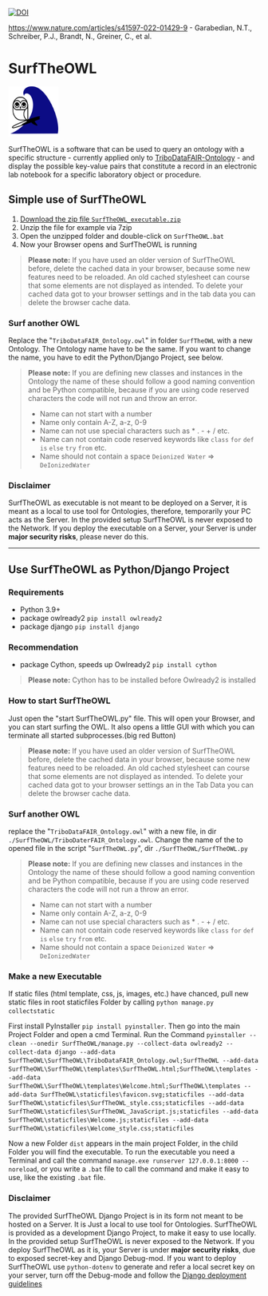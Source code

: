 [![DOI](https://zenodo.org/badge/349357816.svg)](https://zenodo.org/badge/latestdoi/349357816)

https://www.nature.com/articles/s41597-022-01429-9 - Garabedian, N.T., Schreiber, P.J., Brandt, N., Greiner, C., et al.

# SurfTheOWL
<img src="https://github.com/nick-garabedian/SurfTheOWL/blob/master/staticfiles/favicon.svg" width=100 height=100 style="background-color: white">

SurfTheOWL is a software that can be used to query an ontology with a specific structure - currently applied only to [TriboDataFAIR-Ontology](https://github.com/nick-garabedian/TriboDataFAIR-Ontology/) - and display the possible key-value pairs that constitute a record in an electronic lab notebook for a specific laboratory object or procedure.

## Simple use of SurfTheOWL 
1. [Download the zip file ```SurfTheOWL_executable.zip```](https://github.com/nick-garabedian/SurfTheOWL/releases)
2. Unzip the file for example via 7zip
3. Open the unzipped folder and double-click on ```SurfTheOWL.bat```
4. Now your Browser opens and SurfTheOWL is running 

>**Please note:** If you have used an older version of SurfTheOWL before, delete the cached data in your browser, because some new features need to be reloaded. An old cached stylesheet can course that some elements are not displayed as intended. To delete your cached data got to your browser settings and in the tab data you can delete the browser cache data.

### Surf another OWL
Replace the "```TriboDataFAIR_Ontology.owl```" in folder ```SurfTheOWL``` with a new Ontology. The Ontology name have to be the same. If you want to change the name, you have to edit the Python/Django Project, see below.
>**Please note:** If you are defining new classes and instances in the Ontology the name of these should follow a good naming convention and be Python compatible, because if you are using code reserved characters the code will not run and throw an error.
>* Name can not start with a number
>* Name only contain A-Z, a-z, 0-9 
>* Name can not use special characters such as * .  -  +  / etc.
>* Name can not contain code reserved keywords like ```class``` ```for``` ```def``` ```is``` ```else``` ```try``` ```from``` etc.
>* Name should not contain a space ```Deionized Water``` => ```DeIonizedWater```

### Disclaimer
SurfTheOWL as executable is not meant to be deployed on a Server, it is meant as a local to use tool for Ontologies, 
therefore, temporarily your PC acts as the Server. In the provided setup SurfTheOWL is never exposed to the Network. 
If you deploy the executable on a Server, your Server is under **major security risks**, please never do this.  


---
## Use SurfTheOWL as Python/Django Project 
### Requirements
+ Python 3.9+
+ package owlready2
```pip install owlready2```
+ package django ```pip install django```
### Recommendation 
+ package Cython, speeds up Owlready2 ```pip install cython``` 
>**Please note:** Cython has to be installed before Owlready2 is installed 

### How to start SurfTheOWL
Just open the "start SurfTheOWL.py" file. 
This will open your Browser, and you can start surfing the OWL.
It also opens a little GUI with which you can terminate all started subprocesses.(big red Button) 
>**Please note:** If you have used an older version of SurfTheOWL before, delete the cached data in your browser, because some new features need to be reloaded. An old cached stylesheet can course that some elements are not displayed as intended. To delete your cached data got to your browser settings an in the Tab Data you can delete the browser cache data.




### Surf another OWL 
replace the "```TriboDataFAIR_Ontology.owl```" with a new file, in dir ```./SurfTheOWL/TriboDaterFAIR_Ontology.owl```.
Change the name of the to opened file in the script "```SurfTheOWL.py```", dir ```./SurfTheOWL/SurfTheOWL.py```
>**Please note:** If you are defining new classes and instances in the Ontology the name of these should follow a good naming convention and be Python compatible, because if you are using code reserved characters the code will not run a throw an error.
>* Name can not start with a number
>* Name only contain A-Z, a-z, 0-9 
>* Name can not use special characters such as * .  -  +  / etc.
>* Name can not contain code reserved keywords like ```class``` ```for``` ```def``` ```is``` ```else``` ```try``` ```from``` etc.
>* Name should not contain a space ```Deionized Water``` => ```DeIonizedWater```

### Make a new Executable
If static files (html template, css, js, images, etc.) have chanced, pull new static files in root staticfiles Folder by calling ````python manage.py collectstatic````

First install PyInstaller ```pip install pyinstaller```.
Then go into the main Project Folder and open a cmd Terminal.
Run the Command ``pyinstaller --clean --onedir SurfTheOWL/manage.py --collect-data owlready2 --collect-data django --add-data SurfTheOWL\SurfTheOWL\TriboDataFAIR_Ontology.owl;SurfTheOWL --add-data SurfTheOWL\SurfTheOWL\templates\SurfTheOWL.html;SurfTheOWL\templates --add-data SurfTheOWL\SurfTheOWL\templates\Welcome.html;SurfTheOWL\templates --add-data SurfTheOWL\staticfiles\favicon.svg;staticfiles --add-data SurfTheOWL\staticfiles\SurfTheOWL_style.css;staticfiles --add-data SurfTheOWL\staticfiles\SurfTheOWL_JavaScript.js;staticfiles --add-data SurfTheOWL\staticfiles\Welcome.js;staticfiles --add-data SurfTheOWL\staticfiles\Welcome_style.css;staticfiles``

Now a new Folder ```dist``` appears in the main project Folder, in the child Folder you will find the executable. 
To run the executable you need a Terminal and call the command ``manage.exe runserver 127.0.0.1:8000 --noreload``,
or you write a ```.bat``` file to call the command and make it easy to use, like the existing ```.bat``` file. 

### Disclaimer
The provided SurfTheOWL Django Project is in its form not meant to be hosted on a Server.
It is Just a local to use tool for Ontologies. SurfTheOWL is provided as a development Django Project, to make it easy to use locally.
In the provided setup SurfTheOWL is never exposed to the Network. 
If you deploy SurfTheOWL as it is, your Server is under **major security risks**, due to exposed secret-key and Django Debug-mod.
If you want to deploy SurfTheOWL use ``python-dotenv`` to generate and refer a local secret key on your server, turn off the Debug-mode and follow the [Django deployment guidelines](https://docs.djangoproject.com/en/3.2/howto/deployment/) 

